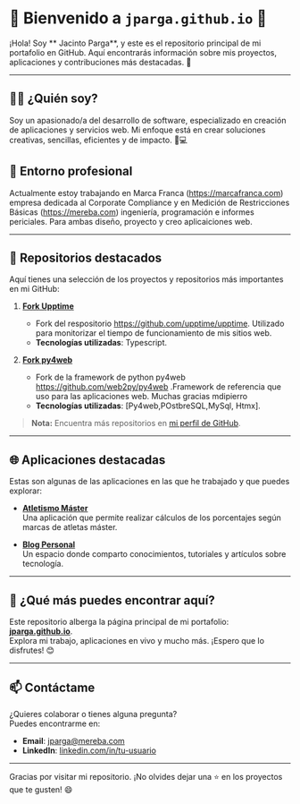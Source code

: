 # 🌟 Bienvenido a `jparga.github.io` 🌟

¡Hola! Soy ** Jacinto Parga**, y este es el repositorio principal de mi portafolio en GitHub. Aquí encontrarás información sobre mis proyectos, aplicaciones y contribuciones más destacadas. 🚀

---

## 🧑‍💻 **¿Quién soy?**
Soy un apasionado/a del desarrollo de software, especializado en creación de aplicaciones y servicios web. Mi enfoque está en crear soluciones creativas, sencillas, eficientes y de impacto. 🎨💻

## 🏢 **Entorno profesional**
Actualmente estoy trabajando en Marca Franca (https://marcafranca.com) empresa dedicada al Corporate Compliance y en Medición de Restricciones Básicas (https://mereba.com) ingeniería, programación e informes periciales. Para ambas diseño, proyecto y creo aplicaiciones web. 

---

## 📂 **Repositorios destacados**
Aquí tienes una selección de los proyectos y repositorios más importantes en mi GitHub:

1. [**Fork Upptime**](https://github.com/jparga/upptime)  
   - Fork del respositorio https://github.com/upptime/upptime. Utilizado para monitorizar el tiempo de funcionamiento de mis sitios web.
   - **Tecnologías utilizadas**: Typescript.

2. [**Fork py4web**](https://github.com/jparga/py4web)  
   - Fork de la framework de python py4web https://github.com/web2py/py4web .Framework de referencia que uso para las aplicaciones web. Muchas gracias mdipierro
   - **Tecnologías utilizadas**: [Py4web,POstbreSQL,MySql, Htmx].

> **Nota:** Encuentra más repositorios en [mi perfil de GitHub](https://github.com/jparga).

---

## 🌐 **Aplicaciones destacadas**
Estas son algunas de las aplicaciones en las que he trabajado y que puedes explorar:

- **[Atletismo Máster](https://atletismomaster.es/mastercalc)**  
  Una aplicación que permite realizar cálculos de los porcentajes según marcas de atletas máster.

- **[Blog Personal](https://username.github.io/blog)**  
  Un espacio donde comparto conocimientos, tutoriales y artículos sobre tecnología.

---

## 🚀 **¿Qué más puedes encontrar aquí?**
Este repositorio alberga la página principal de mi portafolio: **[jparga.github.io](https://jparga.github.io)**.  
Explora mi trabajo, aplicaciones en vivo y mucho más. ¡Espero que lo disfrutes! 😊

---

## 📫 **Contáctame**
¿Quieres colaborar o tienes alguna pregunta?  
Puedes encontrarme en:
- **Email**: [jparga@mereba.com](mailto:tu-email@example.com)
- **LinkedIn**: [linkedin.com/in/tu-usuario](https://linkedin.com/in/jparga)

---

Gracias por visitar mi repositorio. ¡No olvides dejar una ⭐ en los proyectos que te gusten! 😄
